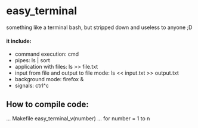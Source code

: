 # easy_terminal
something like a terminal bash, but stripped down and useless to anyone ;D
#### it include:
* command execution: cmd
* pipes:  ls | sort
* application with files: ls >> file.txt
* input from file and output to file mode: ls << input.txt >> output.txt
* background mode: firefox &
* signals: ctrl^c

## How to compile code:
... Makefile easy_terminal_v(number)
... for number = 1 to n
